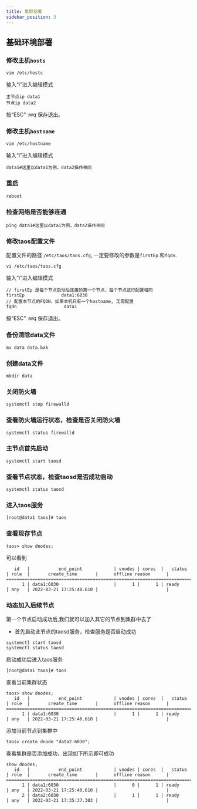 ```yaml
---
title: 集群部署
sidebar_position: 3
---
```


## 基础环境部署

### 修改主机`hosts`

```
vim /etc/hosts
```

输入“i”进入编辑模式

```
主节点ip data1
节点ip data2
```

按“ESC" :wq 保存退出。

### 修改主机`hostname`

```
vim /etc/hostname
```
输入“i”进入编辑模式

```
data1#这里以data1为例，data2操作相同
```

### 重启

```
reboot
```

### 检查网络是否能够连通

```
ping data1#这里以data1为例，data2操作相同
```

### 修改taos配置文件

配置文件的路径 `/etc/taos/taos.cfg`, 一定要修改的参数是`firstEp` 和`fqdn`.

```
vi /etc/taos/taos.cfg
```

输入“i”进入编辑模式

```
// firstEp 是每个节点启动后连接的第一个节点，每个节点这行配置相同
firstEp              data1:6030
// 配置本节点的FQDN，如果本机只有一个hostname, 无需配置
fqdn                  data1
```

按“ESC" :wq 保存退出。

### 备份清除data文件

```
mv data data.bak
```

### 创建data文件

```
mkdir data
```

### 关闭防火墙

```
systemctl stop firewalld
```

### 查看防火墙运行状态，检查是否关闭防火墙

```
systemctl status firewalld
```

### 主节点首先启动

```
systemctl start taosd
```
### 查看节点状态，检查taosd是否成功启动

```
systemctl status taosd
```

### 进入taos服务
```
[root@data1 taos]# taos
```
### 查看现存节点
```
taos> show dnodes;
```
可以看到
```
   id   |           end_point            | vnodes | cores  |   status   | role  |       create_time       |      offline reason      |
======================================================================================================================================
      1 | data1:6030                     |      1 |      1 | ready      | any   | 2022-03-21 17:25:40.610 |                          |
```
### 动态加入后续节点

第一个节点启动成功后,我们就可以加入其它的节点到集群中去了
+ 首先启动此节点的taosd服务，检查服务是否启动成功
```
systemctl start taosd
systemctl status taosd
```
启动成功后进入taos服务
```
[root@data1 taos]# taos
```
查看当前集群状态
```
taos> show dnodes;
   id   |           end_point            | vnodes | cores  |   status   | role  |       create_time       |      offline reason      |
======================================================================================================================================
      1 | data1:6030                     |      1 |      1 | ready      | any   | 2022-03-21 17:25:40.610 |                          |
```
添加当前节点到集群中
```
taos> create dnode "data2:6030";
```
查看集群是否添加成功，出现如下所示即可成功
```
show dnodes;
   id   |           end_point            | vnodes | cores  |   status   | role  |       create_time       |      offline reason      |
======================================================================================================================================
      1 | data1:6030                     |      0 |      1 | ready      | any   | 2022-03-21 17:25:40.610 |                          |
      2 | data2:6030                     |      1 |      1 | ready      | any   | 2022-03-21 17:35:37.303 |                          |
```
